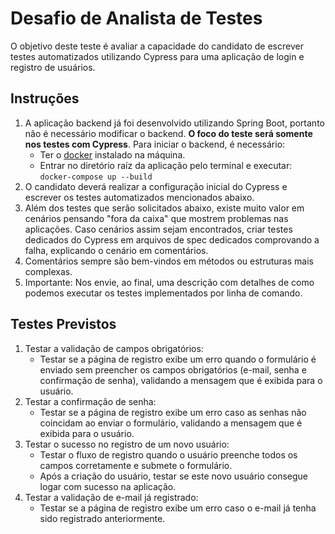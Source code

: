 # Desafio de Analista de Testes

O objetivo deste teste é avaliar a capacidade do candidato de escrever testes automatizados utilizando Cypress para uma aplicação de login e registro de usuários.

## Instruções

1. A aplicação backend já foi desenvolvido utilizando Spring Boot, portanto não é necessário modificar o backend. **O foco do teste será somente nos testes com Cypress**. Para iniciar o backend, é necessário:
    - Ter o [docker](https://docs.docker.com/engine/install/) instalado na máquina.
    - Entrar no diretório raíz da aplicação pelo terminal e executar: `docker-compose up --build`
2. O candidato deverá realizar a configuração inicial do Cypress e escrever os testes automatizados mencionados abaixo.
3. Além dos testes que serão solicitados abaixo, existe muito valor em cenários pensando "fora da caixa" que mostrem problemas nas aplicações. Caso cenários assim sejam encontrados, criar testes dedicados do Cypress em arquivos de spec dedicados comprovando a falha, explicando o cenário em comentários.
4. Comentários sempre são bem-vindos em métodos ou estruturas mais complexas.
5. Importante: Nos envie, ao final, uma descrição com detalhes de como podemos executar os testes implementados por linha de comando.


## Testes Previstos

1. Testar a validação de campos obrigatórios:
    - Testar se a página de registro exibe um erro quando o formulário é enviado sem preencher os campos obrigatórios (e-mail, senha e confirmação de senha), validando a mensagem que é exibida para o usuário.
2. Testar a confirmação de senha:
    - Testar se a página de registro exibe um erro caso as senhas não coincidam ao enviar o formulário, validando a mensagem que é exibida para o usuário.
3. Testar o sucesso no registro de um novo usuário:
    - Testar o fluxo de registro quando o usuário preenche todos os campos corretamente e submete o formulário.
    - Após a criação do usuário, testar se este novo usuário consegue logar com sucesso na aplicação.
4. Testar a validação de e-mail já registrado:
    - Testar se a página de registro exibe um erro caso o e-mail já tenha sido registrado anteriormente.
